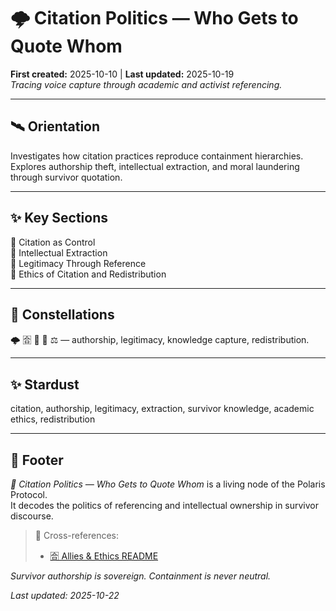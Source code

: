 # 🌩️ Citation Politics — Who Gets to Quote Whom  
**First created:** 2025-10-10 | **Last updated:** 2025-10-19  
*Tracing voice capture through academic and activist referencing.*  

---

## 🛰️ Orientation  
Investigates how citation practices reproduce containment hierarchies.  
Explores authorship theft, intellectual extraction, and moral laundering through survivor quotation.

---

## ✨ Key Sections  
📣 Citation as Control  
🧠 Intellectual Extraction  
📙 Legitimacy Through Reference  
🐇 Ethics of Citation and Redistribution  

---

## 🌌 Constellations  
🌩️ 🈴 🐇 🧩 ⚖️ — authorship, legitimacy, knowledge capture, redistribution.

---

## ✨ Stardust  
citation, authorship, legitimacy, extraction, survivor knowledge, academic ethics, redistribution

---

## 🏮 Footer  
*💬 Citation Politics — Who Gets to Quote Whom* is a living node of the Polaris Protocol.  
It decodes the politics of referencing and intellectual ownership in survivor discourse.

> 📡 Cross-references:
> 
> - [🈴 Allies & Ethics README](./README.md)  

*Survivor authorship is sovereign. Containment is never neutral.*  

_Last updated: 2025-10-22_
